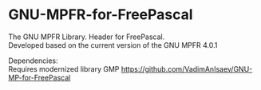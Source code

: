 # GNU-MPFR-for-FreePascal
The GNU MPFR Library. Header for FreePascal.
<br>Developed based on the current version of the GNU MPFR 4.0.1

Dependencies:
<br>Requires modernized library GMP
https://github.com/VadimAnIsaev/GNU-MP-for-FreePascal

